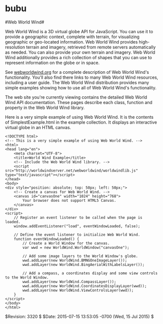 # bubu

#Web World Wind#

Web World Wind is a 3D virtual globe API for JavaScript. You can use it to provide a geographic context, complete
with terrain, for visualizing geographic or geo-located information. Web World Wind provides high-resolution terrain
and imagery, retrieved from remote servers automatically as needed. You can also provide your own terrain and
imagery. Web World Wind additionally provides a rich collection of shapes that you can use to represent information on
the globe or in space.

See [webworldwind.org](http://webworldwind.org) for a complete description of Web World Wind's functionality.
You'll also find there links to many Web World Wind resources, including a user guide. The Web World Wind distribution
provides many simple examples showing how to use all of Web World Wind's functionality.

The web site you're currently viewing contains the detailed Web World Wind API documentation. These pages describe
each class, function and property in the Web World Wind library.

Here is a very simple example of using Web World Wind. It is the contents of SimplestExample.html in the
example collection. It displays an interactive virtual globe in an HTML canvas.

    <!DOCTYPE html>
    <!-- This is a very simple example of using Web World Wind. -->
    <html>
    <head lang="en">
        <meta charset="UTF-8">
        <title>World Wind Example</title>
        <!-- Include the Web World Wind library. -->
        <script src="http://worldwindserver.net/webworldwind/worldwindlib.js" type="text/javascript"></script>
    </head>
    <body>
    <div style="position: absolute; top: 50px; left: 50px;">
        <!-- Create a canvas for Web World Wind. -->
        <canvas id="canvasOne" width="1024" height="768">
            Your browser does not support HTML5 Canvas.
        </canvas>
    </div>
    <script>
        // Register an event listener to be called when the page is loaded.
        window.addEventListener("load", eventWindowLoaded, false);

        // Define the event listener to initialize Web World Wind.
        function eventWindowLoaded() {
            // Create a World Window for the canvas.
            var wwd = new WorldWind.WorldWindow("canvasOne");

            // Add some image layers to the World Window's globe.
            wwd.addLayer(new WorldWind.BMNGOneImageLayer());
            wwd.addLayer(new WorldWind.BingAerialWithLabelsLayer());

            // Add a compass, a coordinates display and some view controls to the World Window.
            wwd.addLayer(new WorldWind.CompassLayer());
            wwd.addLayer(new WorldWind.CoordinatesDisplayLayer(wwd));
            wwd.addLayer(new WorldWind.ViewControlsLayer(wwd));
        }
    </script>
    </body>
    </html>

$Revision: 3320 $ $Date: 2015-07-15 13:53:05 -0700 (Wed, 15 Jul 2015) $
